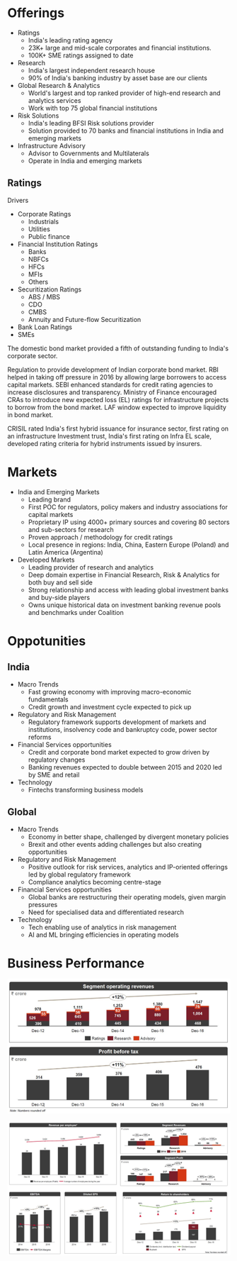 
# Offerings
- Ratings
	- India's leading rating agency
	- 23K+ large and mid-scale corporates and financial institutions.
	- 100K+ SME ratings assigned to date
- Research
	- India's largest independent research house
	- 90% of India's banking industry by asset base are our clients
- Global Research & Analytics
	- World's largest and top ranked provider of high-end research and analytics services
	- Work with top 75 global financial institutions
- Risk Solutions
	- India's leading BFSI Risk solutions provider
	- Solution provided to 70 banks and financial institutions in India and emerging markets
- Infrastructure Advisory
	- Advisor to Governments and Multilaterals
	- Operate in India and emerging markets

## Ratings
Drivers 
- Corporate Ratings
	- Industrials
	-  Utilities
	- Public finance
- Financial Institution Ratings
	- Banks
	- NBFCs
	- HFCs
	- MFIs
	- Others
- Securitization Ratings
	- ABS / MBS
	- CDO
	- CMBS
	- Annuity and Future-flow Securitization
- Bank Loan Ratings
- SMEs

The domestic bond market provided a fifth of outstanding funding to India's corporate sector.


Regulation to provide development of Indian corporate bond market. RBI helped in taking off pressure in 2016 by allowing large borrowers to access capital markets. SEBI enhanced standards for credit rating agencies to increase disclosures and transparency. Ministry of Finance encouraged CRAs to introduce new expected loss (EL) ratings for infrastructure projects to borrow from the bond market. LAF window expected to improve liquidity in bond market.

CRISIL rated India's first hybrid issuance for insurance sector, first rating on an infrastructure Investment trust, India's first rating on Infra EL scale, developed rating criteria for hybrid instruments issued by insurers.



# Markets
- India and Emerging Markets
	- Leading brand
	- First POC for regulators, policy makers and industry associations for capital markets
	- Proprietary IP using 4000+ primary sources and covering 80 sectors and sub-sectors for research
	- Proven approach / methodology for credit ratings
	- Local presence in regions: India, China, Eastern Europe (Poland) and Latin America (Argentina)
- Developed Markets
	- Leading provider of research and analytics
	- Deep domain expertise in Financial Research, Risk & Analytics for both buy and sell side
	- Strong relationship and access with leading global investment banks and buy-side players
	- Owns unique historical data on investment banking revenue pools and benchmarks under Coalition

# Oppotunities
## India
- Macro Trends
	- Fast growing economy with improving macro-economic fundamentals
	- Credit growth and investment cycle expected to pick up
- Regulatory and Risk Management
	- Regulatory framework supports development of markets and institutions, insolvency code and bankruptcy code, power sector reforms
- Financial Services opportunities
	- Credit and corporate bond market expected to grow driven by regulatory changes
	- Banking revenues expected to double between 2015 and 2020 led by SME and retail
- Technology
	- Fintechs transforming business models

## Global
- Macro Trends
	- Economy in better shape, challenged by divergent monetary policies
	- Brexit and other events adding challenges but also creating opportunities
- Regulatory and Risk Management
	- Positive outlook for risk services, analytics and IP-oriented offerings led by global regulatory framework
	- Compliance analytics becoming centre-stage
- Financial Services opportunities
	- Global banks are restructuring their operating models, given margin pressures
	- Need for specialised data and differentiated research 
- Technology
	- Tech enabling use of analytics in risk management
	- AI and ML bringing efficiencies in operating models

# Business Performance
![201702_CRISIL_Revenue.JPG](https://github.com/hashxim/hconMD/blob/master/work_md/Obsidian/Resources/201702_CRISIL_Revenue.JPG?raw=true)

![201702_CRISIL_Business_Performance.jpg](https://github.com/hashxim/hconMD/blob/master/work_md/Obsidian/Resources/201702_CRISIL_Business_Performance.jpg?raw=true)

#
<!--stackedit_data:
eyJoaXN0b3J5IjpbLTEyMTQ2MDk2MzAsMTcxMDQ1MjYzMSwtMj
Q5NTMxNjY3LC0xMzM5NzU4NDA3XX0=
-->